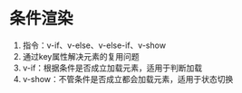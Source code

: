 # 条件渲染

1. 指令：v-if、v-else、v-else-if、v-show
2. 通过key属性解决元素的复用问题
3. v-if：根据条件是否成立加载元素，适用于判断加载
4. v-show：不管条件是否成立都会加载元素，适用于状态切换